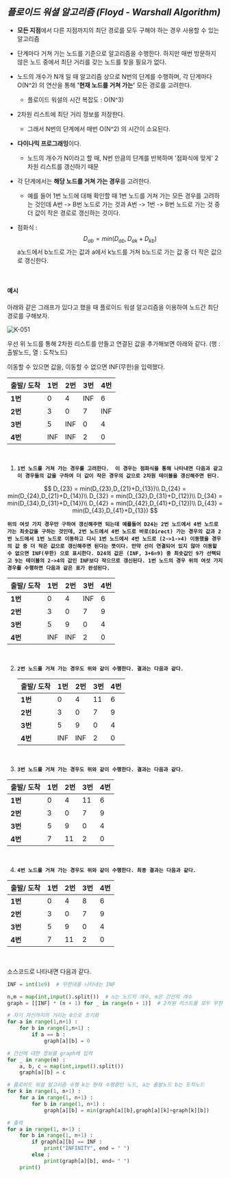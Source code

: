 ## *플로이드 워셜 알고리즘 (Floyd - Warshall Algorithm)*

- **모든 지점**에서 다른 지점까지의 최단 경로를 모두 구해야 하는 경우 사용할 수 있는 알고리즘

- 단계마다 거쳐 가는 노드를 기준으로 알고리즘을 수행한다. 하지만 매번 방문하지 않은 노드 중에서 최단 거리를 갖는 노드를 찾을 필요가 없다.

- 노드의 개수가 N개 일 때 알고리즘 상으로 N번의 단계를 수행하며, 각 단계마다 O(N^2) 의 연산을 통해 **'현재 노드를 거쳐 가는'** 모든 경로를 고려한다.

  - 플로이드 워셜의 시간 복잡도 : O(N^3)

- 2차원 리스트에 최단 거리 정보를 저장한다. 

  - 그래서 N번의 단계에서 매번 O(N^2) 의 시간이 소요된다.

- **다이나믹 프로그래밍**이다.

  - 노드의 개수가 N이라고 할 때, N번 만큼의 단계를 반복하며 '점화식에 맞게' 2차원 리스트를 갱신하기 때문

- 각 단계에서는 **해당 노드를 거쳐 가는 경우**를 고려한다. 

  - 예를 들어 1번 노드에 대해 확인할 때 1번 노드를 거쳐 가는 모든 경우를 고려하는 것인데 A번 -> B번 노드로 가는 것과 A번 -> 1번 -> B번 노드로 가는 것 중 더 값이 작은 경로로 갱신하는 것이다. 

- 점화식 :
  $$
  D_{ab} = min(D_{ab}, D_{ak} + D_{kb})
  $$
  a노드에서 b노드로 가는 값과 a에서 k노드를 거쳐 b노드로 가는 값 중 더 작은 값으로 갱신한다.

<br>

#### 예시

아래와 같은 그래프가 있다고 했을 때 플로이드 워셜 알고리즘을 이용하여 노드간 최단경로를 구해보자.

![K-051](https://user-images.githubusercontent.com/68289543/101638087-fb316a80-3a70-11eb-8919-a81045b1d745.png)

우선 위 노드를 통해 2차원 리스트를 만들고 연결된 값을 추가해보면 아래와 같다. (행 : 출발노드, 열 : 도착노드)

이동할 수 있으면 값을, 이동할 수 없으면 INF(무한)을 입력했다.

| 출발/ 도착 | 1번  | 2번  | 3번  | 4번  |
| ---------- | ---- | ---- | ---- | ---- |
| **1번**    | 0    | 4    | INF  | 6    |
| **2번**    | 3    | 0    | 7    | INF  |
| **3번**    | 5    | INF  | 0    | 4    |
| **4번**    | INF  | INF  | 2    | 0    |

<br>

1. **`1번 노드를 거쳐 가는 경우를 고려한다.  이 경우는 점화식을 통해 나타내면 다음과 같고 이 경우들의 값을 구하여 더 값이 작은 경우의 값으로 2차원 테이블을 갱신해주면 된다.`**

$$
D_{23} = min(D_{23},D_{21}+D_{13})\\
D_{24} = min(D_{24},D_{21}+D_{14})\\
D_{32} = min(D_{32},D_{31}+D_{12})\\
D_{34} = min(D_{34},D_{31}+D_{14})\\
D_{42} = min(D_{42},D_{41}+D_{12})\\
D_{43} = min(D_{43},D_{41}+D_{13})
$$

**`위의 여섯 가지 경우만 구하여 갱신해주면 되는데 예를들어 D24는 2번 노드에서 4번 노드로 가는 최솟값을 구하는 것인데, 2번 노드에서 4번 노드로 바로(Direct) 가는 경우의 값과 2번 노드에서 1번 노드로 이동하고 다시 1번 노드에서 4번 노드로 (2->1->4) 이동했을 경우의 값 중 더 작은 값으로 갱신해주면 된다는 뜻이다. 만약 선이 연결되어 있지 않아 이동할 수 없으면 INF(무한) 으로 표시한다. D24의 값은 (INF, 3+6=9) 중 최솟값인 9가 선택되고 9는 테이블의 2->4의 값인 INF보다 작으므로 갱신된다. 1번 노드의 경우 위의 여섯 가지 경우를 수행하면 다음과 같은 표가 완성된다.`**



| 출발/ 도착 | 1번  | 2번  | 3번  | 4번  |
| ---------- | ---- | ---- | ---- | ---- |
| **1번**    | 0    | 4    | INF  | 6    |
| **2번**    | 3    | 0    | 7    | 9    |
| **3번**    | 5    | 9    | 0    | 4    |
| **4번**    | INF  | INF  | 2    | 0    |

<br>

2. **`2번 노드를 거쳐 가는 경우도 위와 같이 수행한다. 결과는 다음과 같다.`**

   | 출발/ 도착 | 1번  | 2번  | 3번  | 4번  |
   | ---------- | ---- | ---- | ---- | ---- |
   | **1번**    | 0    | 4    | 11   | 6    |
   | **2번**    | 3    | 0    | 7    | 9    |
   | **3번**    | 5    | 9    | 0    | 4    |
   | **4번**    | INF  | INF  | 2    | 0    |

   <br>



3. **`3번 노드를 거쳐 가는 경우도 위와 같이 수행한다. 결과는 다음과 같다.`**

| 출발/ 도착 | 1번  | 2번  | 3번  | 4번  |
| ---------- | ---- | ---- | ---- | ---- |
| **1번**    | 0    | 4    | 11   | 6    |
| **2번**    | 3    | 0    | 7    | 9    |
| **3번**    | 5    | 9    | 0    | 4    |
| **4번**    | 7    | 11   | 2    | 0    |

<br>

4. **`4번 노드를 거쳐 가는 경우도 위와 같이 수행한다. 최종 결과는 다음과 같다.`**

| 출발/ 도착 | 1번  | 2번  | 3번  | 4번  |
| ---------- | ---- | ---- | ---- | ---- |
| **1번**    | 0    | 4    | 8    | 6    |
| **2번**    | 3    | 0    | 7    | 9    |
| **3번**    | 5    | 9    | 0    | 4    |
| **4번**    | 7    | 11   | 2    | 0    |

<br>

소스코드로 나타내면 다음과 같다.

```python
INF = int(1e9)  # 무한대를 나타내는 INF

n,m = map(int,input().split())  # n는 노드의 개수, m은 간선의 개수 
graph = [[INF] * (n + 1) for _ in range(n + 1)]  # 2차원 리스트를 모두 무한대의 값으로 초기화

# 자기 자신까지의 거리는 0으로 초기화
for a in range(1,n+1) :     
    for b in range(1,n+1) :
        if a == b :
            graph[a][b] = 0

# 간선에 대한 정보를 graph에 입력
for _ in range(m) : 
    a, b, c = map(int,input().split())
    graph[a][b] = c

# 플로이드 워셜 알고리즘 수행 k는 현재 수행중인 노드, a는 출발노드 b는 도착노드
for k in range(1, n+1) : 
    for a in range(1, n+1) : 
        for b in range(1, n+1) :
            graph[a][b] = min(graph[a][b],graph[a][k]+graph[k][b])

# 출력
for a in range(1, n+1) : 
    for b in range(1, n+1) :
        if graph[a][b] == INF : 
            print("INFINITY", end = " ")
        else : 
            print(graph[a][b], end= " ")
    print()
```

